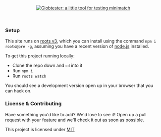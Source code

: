 <br />
<a href='http://globtester.com'><p align='center'>
  <img src='http://cl.ly/VRWO/logo.svg' alt='Globtester: a little tool for testing minimatch' />
</p></a>
<br />

### Setup

This site runs on [roots v3](https://github.com/jenius/roots/tree/v3), which you can install using the command `npm i roots@pre -g`, assuming you have a recent version of [node.js](http://nodejs.org) installed.

To get this project running locally:

- Clone the repo down and `cd` into it
- Run `npm i`
- Run `roots watch`

You should see a development version open up in your browser that you can hack on.

### License & Contributing

Have something you'd like to add? We'd love to see it! Open up a pull request with your feature and we'll check it out as soon as possible.

This project is licensed under [MIT](license.md)
